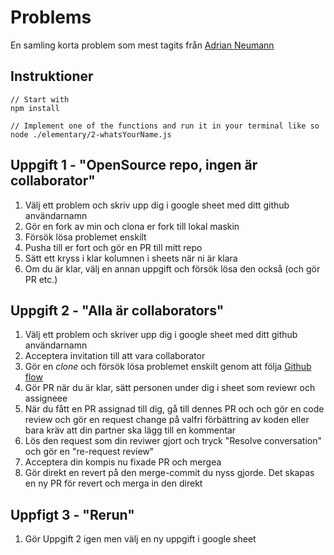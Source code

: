 # Problems
En samling korta problem som mest tagits från [Adrian Neumann](https://adriann.github.io/programming_problems.html)


## Instruktioner
```
// Start with
npm install

// Implement one of the functions and run it in your terminal like so
node ./elementary/2-whatsYourName.js
```

## Uppgift 1 - "OpenSource repo, ingen är collaborator"

1. Välj ett problem och skriv upp dig i google sheet med ditt github användarnamn
1. Gör en fork av min och clona er fork till lokal maskin
1. Försök lösa problemet enskilt
1. Pusha till er fort och gör en PR till mitt repo
1. Sätt ett kryss i klar kolumnen i sheets när ni är klara
1. Om du är klar, välj en annan uppgift och försök lösa den också (och gör PR etc.)

## Uppgift 2 - "Alla är collaborators"

1. Välj ett problem och skriver upp dig i google sheet med ditt github användarnamn
1. Acceptera invitation till att vara collaborator
1. Gör en _clone_ och försök lösa problemet enskilt genom att följa [Github flow](https://guides.github.com/introduction/flow/)
1. Gör PR när du är klar, sätt personen under dig i sheet som reviewr och assigneee
1. När du fått en PR assignad till dig, gå till dennes PR och och gör en code review och gör en request change på valfri förbättring av koden eller bara kräv att din partner ska lägg till en kommentar
1. Lös den request som din reviwer gjort och tryck "Resolve conversation" och gör en "re-request review"
1. Acceptera din kompis nu fixade PR och mergea
1. Gör direkt en revert på den merge-commit du nyss gjorde. Det skapas en ny PR för revert och merga in den direkt

## Uppfigt 3 - "Rerun"

1. Gör Uppgift 2 igen men välj en ny uppgift i google sheet



